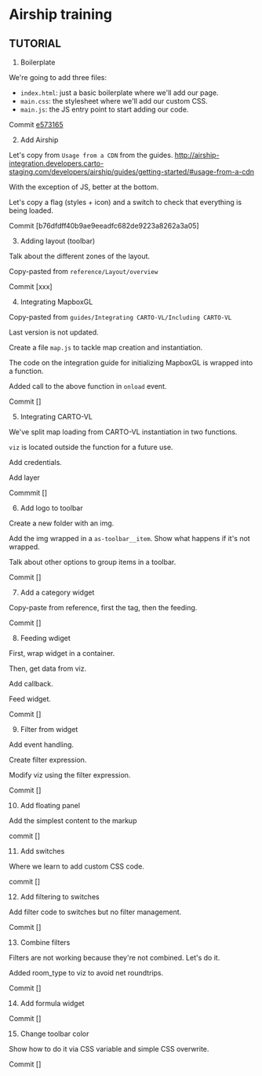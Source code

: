# Airship training

## TUTORIAL


1. Boilerplate

We're going to add three files:

- `index.html`: just a basic boilerplate where we'll add our page.
- `main.css`: the stylesheet where we'll add our custom CSS.
- `main.js`: the JS entry point to start adding our code.

Commit [e573165](https://github.com/CartoDB/airship-training/commit/e573165589faec80f77c5f0fa6264b327f829e64)

2. Add Airship

Let's copy from `Usage from a CDN` from the guides.
http://airship-integration.developers.carto-staging.com/developers/airship/guides/getting-started/#usage-from-a-cdn

With the exception of JS, better at the bottom.

Let's copy a flag (styles + icon) and a switch to check that everything is being loaded.

Commit [b76dfdff40b9ae9eeadfc682de9223a8262a3a05]

3. Adding layout (toolbar)

Talk about the different zones of the layout.

Copy-pasted from `reference/Layout/overview`

Commit [xxx]

4. Integrating MapboxGL

Copy-pasted from `guides/Integrating CARTO-VL/Including CARTO-VL`

Last version is not updated.

Create a file `map.js` to tackle map creation and instantiation.

The code on the integration guide for initializing MapboxGL is wrapped into a function.

Added call to the above function in `onload` event.

Commit []

5. Integrating CARTO-VL

We've split map loading from CARTO-VL instantiation in two functions.

`viz` is located outside the function for a future use.

Add credentials.

Add layer

Commmit []

6. Add logo to toolbar

Create a new folder with an img.

Add the img wrapped in a `as-toolbar__item`. Show what happens if it's not wrapped.

Talk about other options to group items in a toolbar.

Commit []

7. Add a category widget

Copy-paste from reference, first the tag, then the feeding.

Commit []

8. Feeding wdiget

First, wrap widget in a container.

Then, get data from viz.

Add callback.

Feed widget.

Commit []

9. Filter from widget

Add event handling.

Create filter expression.

Modify viz using the filter expression.

Commit []

10. Add floating panel

Add the simplest content to the markup

commit []

11. Add switches

Where we learn to add custom CSS code.

commit []

12. Add filtering to switches

Add filter code to switches but no filter management.

Commit []

13. Combine filters

Filters are not working because they're not combined. Let's do it.

Added room_type to viz to avoid net roundtrips.

Commit []

14. Add formula widget

Commit []

15. Change toolbar color

Show how to do it via CSS variable and simple CSS overwrite.

Commit []



